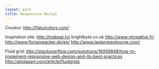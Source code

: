 ```yaml
---
layout: post
title: Responsive Design
---
```


Couleur:
http://flatuicolors.com/

Inspiration site:
http://mabeat.tv/
brightbyte.co.uk
http://www.vtcreative.fr/
http://www.florianwacker.de/en/
http://www.lapierrequitourne.com/


Fluid grid:
http://stackoverflow.com/questions/16959848/how-to-implement-responsive-web-design-and-its-best-practices
http://alistapart.com/article/fluidgrids

